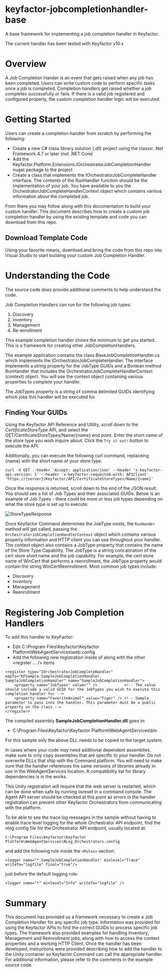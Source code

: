 # keyfactor-jobcompletionhandler-base
A base framework for implementing a job completion handler in Keyfactor.

The current handler has been tested with Keyfactor v10.x

# Overview
A Job Completion Hander is an event that gets raised when any job has been completed.  Users can write custom code to perform specific tasks once a job is completed.  Completion handlers get raised whether a job completes successfully or fails.  If there is a valid job registered and configured properly, the custom completion handler logic will be executed.

# Getting Started
Users can create a completion handler from scratch by performing the following:
- Create a new C# class library solution (.dll) project using the classic .Net Framework 4.7 or later (not .NET Core)
- Add the Keyfactor.Platform.Extensions.IOrchestratorJobCompletionHandler nuget package to the project
- Create a class that implements the IOrchestratorJobCompleteHandler interface.  The contents of the RunHandler function should be the implementation of your job.  You have available to you the OrchestratorJobCompleteHandlerContext object which contains various information about the completed job.

From there you may follow along with this documentation to build your custom handler.  This document describes how to create a custom job completion handler by using the existing template and code you can download from this repo.  

## Download Template Code
Using your favorite means, download and bring the code from this repo into Visual Studio to start building your custom Job Completion Handler.

# Understanding the Code
The source code does provide additional comments to help understand the code.

Job Completion Handlers can run for the following job types:
1. Discovery
2. Inventory
3. Management
4. Re-enrollment

This example completion handler shows the minimum to get you started. This is a framework for creating other JobCompletionHandlers.

The example application contains the class BaseJobCompletionHandler.cs which implements the IOrchestratorJobCompleteHandler.  The interface Implements a string property for the JobType GUIDs and a Boolean method RunHandler that includes the OrchestratorJobCompleteHandlerContext (context) object.
You will use the context object containing various properties to complete your handler.

The JobTypes property is a string of comma delimited GUIDs identifying which jobs this handler will be executed for. 

## Finding Your GUIDs
Using the Keyfactor API Reference and Utility, scroll down to the *CertificateStoreType* API, and select the GET/CertificateStoreTypes/Name/{name} end point. Enter the short name of the store type you wish inquire about.  Click the `Try it out!` button to execute the API.

Additionally, you can execute the following curl command, replaceing {name} with the short name of your store type.

`curl -X GET --header 'Accept: application/json' --header 'x-keyfactor-api-version: 1' --header 'x-keyfactor-requested-with: APIClient' 'https://{server}/Keyfactor/API/CertificateStoreTypes/Name/{name}'`

Once the response is returned, scroll down to the end of the JSON result.  You should see a list of Job Types and their associated GUIDs.  Below is an example of Job Types - there could be more or less job types depending on what the store type is set up to execute:

![StoreTypeResponse](https://user-images.githubusercontent.com/55611381/230181237-673b9e1e-9d08-4d94-bce7-070d09d9d92a.png)

Once Keyfactor Command determines the JobType exists, the `RunHander` method will get called, passing the `OrchestratorJobCompletionHandlerContext` object which contains various property information and HTTP client you can use throughout your handler.  
The context object also contains a JobType property that contains the name of the Store Type Capability.  The JobType is a string concatination of the cert store short name and the job capability.  For example, the cert store name of WinCert that performs a reenrollment, the JobType property would contain the string WinCertReenrollment.  Most common job types include:
- Discovery
- Inventory
- Management
- Reenrollment

# Registering Job Completion Handlers
To add this handler to KeyFactor:
- Edit C:\Program Files\Keyfactor\Keyfactor Platform\WebAgentServices\web.config
- Add the following new registration inside of <unity><container> along with the other <register ... /> items
```
<register type="IOrchestratorJobCompleteHandler" mapTo="KFSample.SampleJobCompletionHandler, SampleJobCompletionHandler" name="SampleJobCompletionHandler">
    <property name="JobTypes" value="" />            <!-- The value should include a valid GUID for the JobTypes you wish to execute this completion handler for -->
    <property name="FavoriteAnimal" value="Tiger" /> <!-- Sample parameter to pass into the handler. This parameter must be a public property on the class -->
</register>
```

The compiled assembly **SampleJobCompletionHandler.dll** goes in:
- C:\Program Files\Keyfactor\Keyfactor Platform\WebAgentServices\bin 
    
For this sample only the above DLL needs to be copied to the target system.

In cases where your code may need additional dependent assemblies, make sure to only copy assemblies that are specific to your handler. 
Do not overwrite DLLs that ship with the Command platform. 
You will need to make sure that the handler references the same versions of libraries already in use in the WebAgentServices location.
A compatibility list for library dependencies is in the works.

This Unity registration will require that the web server is restarted, which can be done when safe by running iisreset in a command console. The Agent API server should be checked at this point as errors in the handler registration can prevent other Keyfactor Orchestrators from communicating with the platform.

To be able to see the trace log messages in the sample without having to enable trace level logging for the whole 
Orchestrator API endpoint, find the nlog config file for the Orchestrator API endpoint, usually located at:

`C:\Program Files\Keyfactor\Keyfactor Platform\WebAgentServices\NLog_Orchestrators.config`

and add the following rule inside the `<Rules>` section:

`<logger name="*.SampleJobCompletionHandler" minlevel="Trace" writeTo="logfile" final="true"/>`

just before the default logging rule:

 `<logger name="*" minlevel="Info" writeTo="logfile" />`

# Summary
This document has provided us a framework necessary to create a Job Completion Handler for any specific job type.  Information was provided for using the Keyfactor APIs to find the correct GUIDs to process specific job types.  The framework also provided examples for handling Inventory, Management and Reenrollment jobs, along with how to access the context properties and a working HTTP Client.  Once the handler has been developed, instructions were provided describing how to add the handler to the Unity container so Keyfactor Command can call the appropriate handler.  For additional information, please refer to the comments in the example source code.

